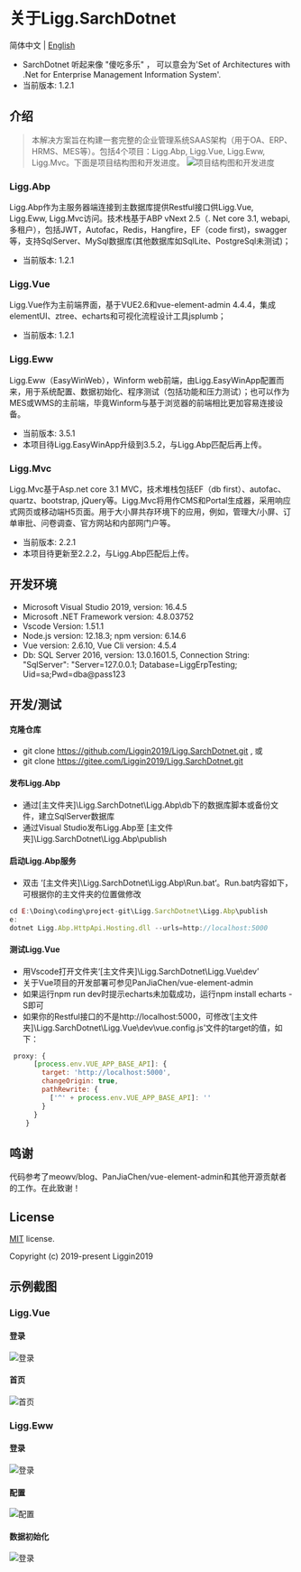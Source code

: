 # 关于Ligg.SarchDotnet
简体中文 | [English](./README.md)
- SarchDotnet 听起来像 "傻吃多乐" ， 可以意会为'Set of Architectures with .Net for Enterprise Management Information System'.
- 当前版本: 1.2.1
## 介绍
> 本解决方案旨在构建一套完整的企业管理系统SAAS架构（用于OA、ERP、HRMS、MES等）。包括4个项目：Ligg.Abp, Ligg.Vue, Ligg.Eww, Ligg.Mvc。下面是项目结构图和开发进度。
![项目结构图和开发进度](https://liggin2019.gitee.io/Static/images/SarchDotnet/proj-status.png)

### Ligg.Abp
Ligg.Abp作为主服务器端连接到主数据库提供Restful接口供Ligg.Vue, Ligg.Eww, Ligg.Mvc访问。技术栈基于ABP vNext 2.5（. Net core 3.1, webapi, 多租户），包括JWT，Autofac，Redis，Hangfire，EF（code first)，swagger等，支持SqlServer、MySql数据库(其他数据库如SqlLite、PostgreSql未测试)；
- 当前版本: 1.2.1

### Ligg.Vue
Ligg.Vue作为主前端界面，基于VUE2.6和vue-element-admin 4.4.4，集成elementUI、ztree、echarts和可视化流程设计工具jsplumb；
- 当前版本: 1.2.1

###  Ligg.Eww
 Ligg.Eww（EasyWinWeb），Winform web前端，由Ligg.EasyWinApp配置而来，用于系统配置、数据初始化、程序测试（包括功能和压力测试）；也可以作为MES或WMS的主前端，毕竟Winform与基于浏览器的前端相比更加容易连接设备。
- 当前版本: 3.5.1
- 本项目待Ligg.EasyWinApp升级到3.5.2，与Ligg.Abp匹配后再上传。


### Ligg.Mvc
Ligg.Mvc基于Asp.net core 3.1 MVC，技术堆栈包括EF（db first）、autofac、quartz、bootstrap, jQuery等。Ligg.Mvc将用作CMS和Portal生成器，采用响应式网页或移动端H5页面。用于大小屏共存环境下的应用，例如，管理大/小屏、订单审批、问卷调查、官方网站和内部网门户等。
- 当前版本: 2.2.1
- 本项目待更新至2.2.2，与Ligg.Abp匹配后上传。

## 开发环境
- Microsoft Visual Studio 2019, version: 16.4.5
- Microsoft .NET Framework version: 4.8.03752
- Vscode Version: 1.51.1
- Node.js version: 12.18.3; npm version: 6.14.6
- Vue version: 2.6.10, Vue Cli version: 4.5.4
- Db: SQL Server 2016, version: 13.0.1601.5, Connection String: "SqlServer": "Server=127.0.0.1; Database=LiggErpTesting; Uid=sa;Pwd=dba@pass123

## 开发/测试
#### 克隆仓库
- git clone https://github.com/Liggin2019/Ligg.SarchDotnet.git , 或
- git clone https://gitee.com/Liggin2019/Ligg.SarchDotnet.git

#### 发布Ligg.Abp
- 通过[主文件夹]\Ligg.SarchDotnet\Ligg.Abp\db下的数据库脚本或备份文件，建立SqlServer数据库
- 通过Visual Studio发布Ligg.Abp至 [主文件夹]\Ligg.SarchDotnet\Ligg.Abp\publish

#### 启动Ligg.Abp服务
- 双击 ’[主文件夹]\Ligg.SarchDotnet\Ligg.Abp\Run.bat‘。Run.bat内容如下，可根据你的主文件夹的位置做修改
```js
cd E:\Doing\coding\project-git\Ligg.SarchDotnet\Ligg.Abp\publish
e:
dotnet Ligg.Abp.HttpApi.Hosting.dll --urls=http://localhost:5000
```
#### 测试Ligg.Vue
- 用Vscode打开文件夹‘[主文件夹]\Ligg.SarchDotnet\Ligg.Vue\dev’
- 关于Vue项目的开发部署可参见PanJiaChen/vue-element-admin
- 如果运行npm run dev时提示echarts未加载成功，运行npm install echarts -S即可
- 如果你的Restful接口的不是http://localhost:5000，可修改‘[主文件夹]\Ligg.SarchDotnet\Ligg.Vue\dev\vue.config.js’文件的target的值，如下：
```js
 proxy: {
      [process.env.VUE_APP_BASE_API]: {
        target: 'http://localhost:5000',
        changeOrigin: true,
        pathRewrite: {
          ['^' + process.env.VUE_APP_BASE_API]: ''
        }
      }
    }
```

## 鸣谢
代码参考了meowv/blog、PanJiaChen/vue-element-admin和其他开源贡献者的工作。在此致谢！

## License

[MIT](https://gitee.com/Liggin2019/Ligg.SarchDotnet/blob/master/LICENSE) license.

Copyright (c) 2019-present Liggin2019

## 示例截图
### Ligg.Vue
#### 登录
![登录](https://liggin2019.gitee.io/Static/images/SarchDotnet/Ligg.Vue-login.png)
#### 首页
![首页](https://liggin2019.gitee.io/Static/images/SarchDotnet/Ligg.Vue-dashboard.png)

### Ligg.Eww
#### 登录
![登录](https://liggin2019.gitee.io/Static/images/SarchDotnet/Ligg.Eww-login.png)
#### 配置
![配置](https://liggin2019.gitee.io/Static/images/SarchDotnet/Ligg.Eww-trs-cfg.png)
#### 数据初始化
![登录](https://liggin2019.gitee.io/Static/images/SarchDotnet/Ligg.Eww-usr-mtn.png)  